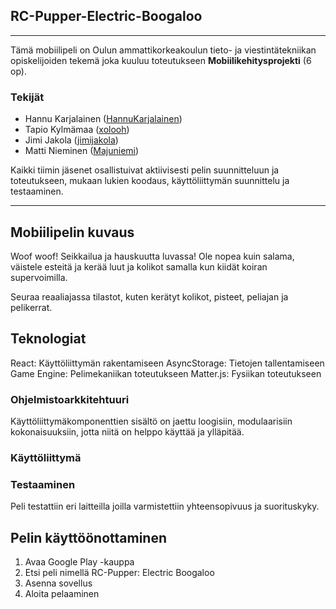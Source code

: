 
## RC-Pupper-Electric-Boogaloo
---------------------------------

Tämä mobiilipeli on Oulun ammattikorkeakoulun tieto- ja viestintätekniikan opiskelijoiden tekemä joka kuuluu toteutukseen **Mobiilikehitysprojekti** (6 op). 

### Tekijät

- Hannu Karjalainen ([HannuKarjalainen](https://github.com/HannuKarjalainen))
- Tapio Kylmämaa ([xolooh](https://github.com/xolooh))
- Jimi Jakola ([jimijakola](https://github.com/jimijakola))
- Matti Nieminen ([Majuniemi](https://github.com/Majuniemi))

Kaikki tiimin jäsenet osallistuivat aktiivisesti pelin suunnitteluun ja toteutukseen, mukaan lukien koodaus, käyttöliittymän suunnittelu ja testaaminen.

---------------------------------

## Mobiilipelin kuvaus

Woof woof! Seikkailua ja hauskuutta luvassa! Ole nopea kuin salama, väistele esteitä ja kerää luut ja kolikot samalla kun kiidät koiran supervoimilla.

Seuraa reaaliajassa tilastot, kuten kerätyt kolikot, pisteet, peliajan ja pelikerrat.

## Teknologiat
React: Käyttöliittymän rakentamiseen
AsyncStorage: Tietojen tallentamiseen
Game Engine: Pelimekaniikan toteutukseen
Matter.js: Fysiikan toteutukseen

### Ohjelmistoarkkitehtuuri
Käyttöliittymäkomponenttien sisältö on jaettu loogisiin, modulaarisiin kokonaisuuksiin, jotta niitä on helppo käyttää ja ylläpitää. 


### Käyttöliittymä



### Testaaminen 
Peli testattiin eri laitteilla joilla varmistettiin yhteensopivuus ja suorituskyky.

## Pelin käyttöönottaminen

1.	Avaa Google Play -kauppa
2.	Etsi peli nimellä RC-Pupper: Electric Boogaloo
3.	Asenna sovellus
4.	Aloita pelaaminen